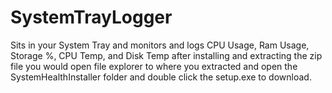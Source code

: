# SystemTrayLogger
Sits in your System Tray and monitors and logs CPU Usage, Ram Usage, Storage %, CPU Temp, and Disk Temp
after installing and extracting the zip file you would open file explorer to where you extracted and open the SystemHealthInstaller folder and double click the setup.exe to download.  
